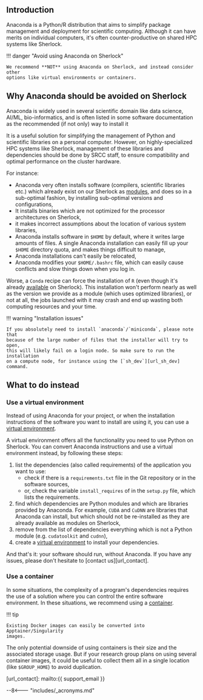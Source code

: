 ## Introduction

Anaconda is a Python/R distribution that aims to simplify package management
and deployment for scientific computing. Although it can have merits on
individual computers, it's often counter-productive on shared HPC systems like
Sherlock.

!!! danger "Avoid using Anaconda on Sherlock"

    We recommend **NOT** using Anaconda on Sherlock, and instead consider other
    options like virtual environments or containers.


## Why Anaconda should be avoided on Sherlock

Anaconda is widely used in several scientific domain like data science, AI/ML,
bio-informatics, and is often listed in some software documentation as the
recommended (if not only) way to install it

It is a useful solution for simplifying the management of Python and scientific
libraries on a personal computer. However, on highly-specialized HPC systems
like Sherlock, management of these libraries and dependencies should be done by
SRCC staff, to ensure compatibility and optimal performance on the cluster
hardware.

For instance:

* Anaconda very often installs software (compilers, scientific libraries etc.)
  which already exist on our Sherlock as [modules][url_modules], and does so in
  a sub-optimal fashion, by installing sub-optimal versions and configurations,
* It installs binaries which are not optimized for the processor architectures
  on Sherlock,
* it makes incorrect assumptions about the location of various system
  libraries,
* Anaconda installs software in `$HOME` by default, where it writes large
  amounts of files. A single Anaconda installation can easily fill up your
  `$HOME` directory quota, and makes things difficult to manage,
* Anaconda installations can't easily be relocated,
* Anaconda modifies your `$HOME/.bashrc` file, which can easily cause conflicts
  and slow things down when you log in.

Worse, a `Conda` recipe can force the installation of `R` (even though it's
already [available][url_r] on Sherlock). This installation won't perform
nearly as well as the version we provide as a module (which uses optimized
libraries), or not at all, the jobs launched with it may crash and end up
wasting both computing resources and your time.

!!! warning "Installation issues"

    If you absolutely need to install `anaconda`/`miniconda`, please note that
    because of the large number of files that the installer will try to open,
    this will likely fail on a login node. So make sure to run the installation
    on a compute node, for instance using the [`sh_dev`][url_sh_dev] command.


## What to do instead

### Use a virtual environment

Instead of using Anaconda for your project, or when the installation
instructions of the software you want to install are using it, you can use a
[virtual environment][url_venv].

A virtual environment offers all the functionality you need to use Python on
Sherlock. You can convert Anaconda instructions and use a virtual environment
instead, by following these steps:

1. list the dependencies (also called requirements) of the application you want
   to use:
    * check if there is a `requirements.txt` file in the Git repository or in
     the software sources,
    * or, check the variable `install_requires` of in the `setup.py` file, which
     lists the requirements.
2. find which dependencies are Python modules and which are libraries provided
by Anaconda. For example, `CUDA` and `CuDNN` are libraries that Anaconda can
install, but which should not be re-installed as they are already available as
modules on Sherlock,
3. remove from the list of dependencies everything which is not a Python module
(e.g. `cudatoolkit` and `cudnn`),
4. create a [virtual environment][url_venv] to install your dependencies.

And that's it: your software should run, without Anaconda. If you have any
issues, please don't hesitate to [contact us][url_contact].


### Use a container

In some situations, the complexity of a program's dependencies requires
the use of a solution where you can control the entire software environment. In
these situations, we recommend using a [container][url_container].

!!! tip

    Existing Docker images can easily be converted into Apptainer/Singularity
    images.

The only potential downside of using containers is their size and the
associated storage usage. But if your research group plans on using several
container images, it could be useful to collect them all in a single location
(like `$GROUP_HOME`) to avoid duplication.




[comment]: #  (link URLs -----------------------------------------------------)

[url_modules]:        ../list.md
[url_r]:              R.md
[url_venv]:           python.md#virtual-environments
[url_container]:      ../../containers
[url_sh_dev]:         ../..//user-guide/running-jobs.md#interactive-jobs

[url_contact]:        mailto:{{ support_email }}

[url_pypi]:           //pypi.org

--8<--- "includes/_acronyms.md"

